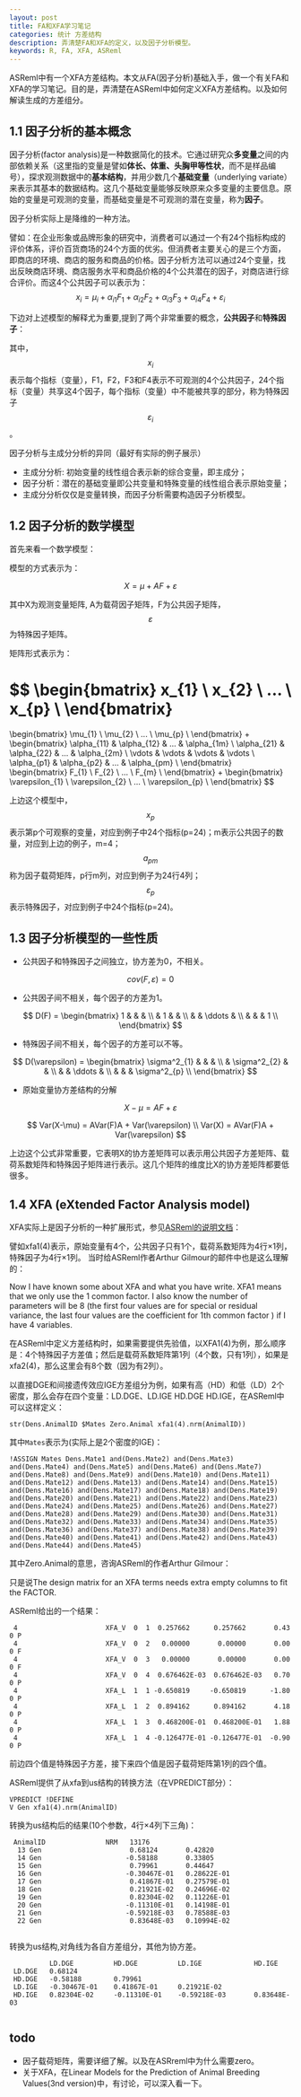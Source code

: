 ```yaml
---
layout: post
title: FA和XFA学习笔记
categories: 统计 方差结构
description: 弄清楚FA和XFA的定义，以及因子分析模型。
keywords: R, FA, XFA, ASReml
---
```





ASReml中有一个XFA方差结构。本文从FA(因子分析)基础入手，做一个有关FA和XFA的学习笔记。目的是，弄清楚在ASReml中如何定义XFA方差结构。以及如何解读生成的方差组分。



## 1.1 因子分析的基本概念
因子分析(factor analysis)是一种数据简化的技术。它通过研究众**多变量**之间的内部依赖关系（这里指的变量是譬如**体长、体重、头胸甲等性状**，而不是样品编号），探求观测数据中的**基本结构**，并用少数几个**基础变量**（underlying variate）来表示其基本的数据结构。这几个基础变量能够反映原来众多变量的主要信息。原始的变量是可观测的变量，而基础变量是不可观测的潜在变量，称为**因子**。

因子分析实际上是降维的一种方法。

譬如：在企业形象或品牌形象的研究中，消费者可以通过一个有24个指标构成的评价体系，评价百货商场的24个方面的优劣。但消费者主要关心的是三个方面，即商店的环境、商店的服务和商品的价格。因子分析方法可以通过24个变量，找出反映商店环境、商店服务水平和商品价格的4个公共潜在的因子，对商店进行综合评价。而这4个公共因子可以表示为：
$$
x_{i}=\mu_{i}+\alpha_{i1}F_{1}+\alpha_{i2}F_{2}+\alpha_{i3}F_{3}+\alpha_{i4}F_{4}+\varepsilon_{i}
$$

下边对上述模型的解释尤为重要,提到了两个非常重要的概念，**公共因子**和**特殊因子**：

其中，$$x_{i}$$表示每个指标（变量），F1，F2，F3和F4表示不可观测的4个公共因子，24个指标（变量）共享这4个因子，每个指标（变量）中不能被共享的部分，称为特殊因子$$\varepsilon_{i}$$。

因子分析与主成分分析的异同（最好有实际的例子展示）

* 主成分分析: 初始变量的线性组合表示新的综合变量，即主成分；
* 因子分析：潜在的基础变量即公共变量和特殊变量的线性组合表示原始变量；
* 主成分分析仅仅是变量转换，而因子分析需要构造因子分析模型。

## 1.2 因子分析的数学模型

首先来看一个数学模型：

模型的方式表示为：

$$
X = \mu + AF + \varepsilon
$$

其中X为观测变量矩阵, A为载荷因子矩阵，F为公共因子矩阵，$$\varepsilon$$为特殊因子矩阵。

矩阵形式表示为：

$$
\begin{bmatrix}
x_{1} \\ 
x_{2} \\ 
...   \\
x_{p} \\ 
\end{bmatrix} 
= 
\begin{bmatrix}
\mu_{1} \\ 
\mu_{2} \\ 
...     \\
\mu_{p} \\ 
\end{bmatrix}
+
\begin{bmatrix}
\alpha_{11} & \alpha_{12} & ... & \alpha_{1m} \\ 
\alpha_{21} & \alpha_{22} & ... & \alpha_{2m} \\ 
\vdots      & \vdots      & \vdots & \vdots   \\ 
\alpha_{p1} & \alpha_{p2} & ... & \alpha_{pm} \\ 
\end{bmatrix}
\begin{bmatrix}
F_{1} \\ 
F_{2} \\ 
...   \\
F_{m} \\ 
\end{bmatrix}
+
\begin{bmatrix}
\varepsilon_{1} \\ 
\varepsilon_{2} \\ 
...     \\
\varepsilon_{p} \\ 
\end{bmatrix}
$$

上边这个模型中，$$x_{p}$$表示第p个可观察的变量，对应到例子中24个指标(p=24)；m表示公共因子的数量，对应到上边的例子，m=4；$$a_{pm}$$称为因子载荷矩阵，p行m列，对应到例子为24行4列；$$\varepsilon_{p}$$表示特殊因子，对应到例子中24个指标(p=24)。

## 1.3 因子分析模型的一些性质

* 公共因子和特殊因子之间独立，协方差为0，不相关。

$$ cov(F,\varepsilon) = 0 $$
* 公共因子间不相关，每个因子的方差为1。

$$
D(F) = 
\begin{bmatrix}
1 &   &   &   \\ 
  & 1 &   &   \\ 
  &   & \ddots &   \\ 
  &   &   & 1 \\ 
\end{bmatrix}
$$

* 特殊因子间不相关，每个因子的方差可以不等。

$$
D(\varepsilon) = 
\begin{bmatrix}
\sigma^2_{1} &   &   &   \\ 
  & \sigma^2_{2} &   &   \\ 
  &   & \ddots &   \\ 
  &   &   & \sigma^2_{p} \\ 
\end{bmatrix}
$$

* 原始变量协方差结构的分解

$$
X - \mu =  AF + \varepsilon
$$

$$
Var(X-\mu) = AVar(F)A + Var(\varepsilon) \\
Var(X) = AVar(F)A + Var(\varepsilon)
$$

上边这个公式非常重要，它表明X的协方差矩阵可以表示用公共因子方差矩阵、载荷系数矩阵和特殊因子矩阵进行表示。这几个矩阵的维度比X的协方差矩阵都要低很多。

## 1.4 XFA (eXtended Factor Analysis model)

XFA实际上是因子分析的一种扩展形式，参见[ASReml的说明文档](https://www.vsni.co.uk/software/asreml/htmlhelp/asreml/facanal.htm)：

譬如xfa1(4)表示，原始变量有4个，公共因子只有1个，载荷系数矩阵为4行×1列，特殊因子为4行×1列。
当时给ASReml作者Arthur Gilmour的邮件中也是这么理解的：

Now I have known some about XFA and what you have write.
XFA1 means that we only use the 1 common factor. I also know the number of parameters will be 8 (the first four values are for special or residual variance, the last four values are the coefficient for 1th common factor ) if I have 4 variables.  

在ASReml中定义方差结构时，如果需要提供先验值，以XFA1(4)为例，那么顺序是：4个特殊因子方差值；然后是载荷系数矩阵第1列（4个数，只有1列），如果是xfa2(4)，那么这里会有8个数（因为有2列）。

以直接DGE和间接遗传效应IGE方差组分为例，如果有高（HD）和低（LD）2个密度，那么会存在四个变量：LD.DGE、LD.IGE HD.DGE HD.IGE，在ASReml中可以这样定义：

`str(Dens.AnimalID $Mates Zero.Animal xfa1(4).nrm(AnimalID))`

其中`Mates`表示为(实际上是2个密度的IGE)：

```
!ASSIGN Mates Dens.Mate1 and(Dens.Mate2) and(Dens.Mate3) and(Dens.Mate4) and(Dens.Mate5) and(Dens.Mate6) and(Dens.Mate7) and(Dens.Mate8) and(Dens.Mate9) and(Dens.Mate10) and(Dens.Mate11) and(Dens.Mate12) and(Dens.Mate13) and(Dens.Mate14) and(Dens.Mate15) and(Dens.Mate16) and(Dens.Mate17) and(Dens.Mate18) and(Dens.Mate19) and(Dens.Mate20) and(Dens.Mate21) and(Dens.Mate22) and(Dens.Mate23) and(Dens.Mate24) and(Dens.Mate25) and(Dens.Mate26) and(Dens.Mate27) and(Dens.Mate28) and(Dens.Mate29) and(Dens.Mate30) and(Dens.Mate31) and(Dens.Mate32) and(Dens.Mate33) and(Dens.Mate34) and(Dens.Mate35) and(Dens.Mate36) and(Dens.Mate37) and(Dens.Mate38) and(Dens.Mate39) and(Dens.Mate40) and(Dens.Mate41) and(Dens.Mate42) and(Dens.Mate43) and(Dens.Mate44) and(Dens.Mate45)
```

其中Zero.Animal的意思，咨询ASReml的作者Arthur Gilmour：

只是说The design matrix for an XFA terms needs extra empty columns to fit the FACTOR.

ASReml给出的一个结果：

```
 4                      XFA_V  0  1  0.257662      0.257662       0.43   0 P
 4                      XFA_V  0  2   0.00000       0.00000       0.00   0 F
 4                      XFA_V  0  3   0.00000       0.00000       0.00   0 F
 4                      XFA_V  0  4  0.676462E-03  0.676462E-03   0.70   0 P
 4                      XFA_L  1  1 -0.650819     -0.650819      -1.80   0 P
 4                      XFA_L  1  2  0.894162      0.894162       4.18   0 P
 4                      XFA_L  1  3  0.468200E-01  0.468200E-01   1.88   0 P
 4                      XFA_L  1  4 -0.126477E-01 -0.126477E-01  -0.90   0 P
 ```
 
 前边四个值是特殊因子方差，接下来四个值是因子载荷矩阵第1列的四个值。
 
ASReml提供了从xfa到us结构的转换方法（在VPREDICT部分）：

```
VPREDICT !DEFINE
V Gen xfa1(4).nrm(AnimalID) 
```

转换为us结构后的结果(10个参数，4行×4列下三角)：

```
 AnimalID               NRM   13176
  13 Gen                      0.68124       0.42820        
  14 Gen                     -0.58188       0.33805        
  15 Gen                      0.79961       0.44647        
  16 Gen                     -0.30467E-01   0.28622E-01    
  17 Gen                      0.41867E-01   0.27579E-01
  18 Gen                      0.21921E-02   0.24696E-02
  19 Gen                      0.82304E-02   0.11226E-01
  20 Gen                     -0.11310E-01   0.14198E-01
  21 Gen                     -0.59218E-03   0.78588E-03
  22 Gen                      0.83648E-03   0.10994E-02
  
```

转换为us结构,对角线为各自方差组分，其他为协方差。

```
          LD.DGE          HD.DGE          LD.IGE             HD.IGE
 LD.DGE   0.68124
 HD.DGE   -0.58188        0.79961
 LD.IGE   -0.30467E-01    0.41867E-01     0.21921E-02        
 HD.IGE   0.82304E-02     -0.11310E-01    -0.59218E-03       0.83648E-03
 
 ```
 
## todo

 * 因子载荷矩阵，需要详细了解。以及在ASRreml中为什么需要zero。
 * 关于XFA，在Linear Models for the Prediction of Animal Breeding Values(3nd version)中，有讨论，可以深入看一下。